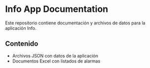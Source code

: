 # Info App Documentation

Este repositorio contiene documentación y archivos de datos para la aplicación Info.

## Contenido

- Archivos JSON con datos de la aplicación
- Documentos Excel con listados de alarmas
